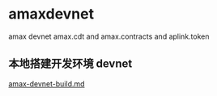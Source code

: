 # amaxdevnet
amax devnet amax.cdt and amax.contracts and aplink.token


## 本地搭建开发环境 devnet

[amax-devnet-build.md](./amax-devnet-build.md)
